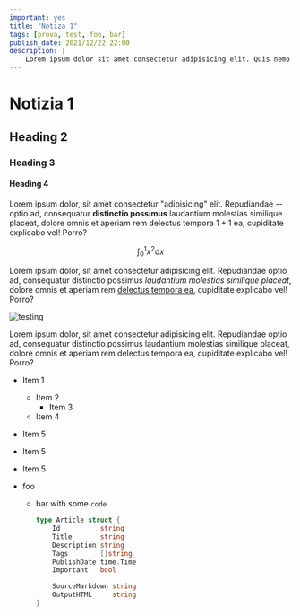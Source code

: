 ```yaml
---
important: yes
title: "Notiza 1"
tags: [prova, test, foo, bar]
publish_date: 2021/12/22 22:00
description: |
    Lorem ipsum dolor sit amet consectetur adipisicing elit. Quis nemo aperiam, voluptas quam alias esse sed natus tempore suscipit fugiat sit delectus exercitationem numquam ipsum assumenda recusandae consequatur...
---
```


# Notizia 1

## Heading 2

### Heading 3

#### Heading 4

Lorem ipsum dolor, sit amet consectetur "adipisicing" elit. Repudiandae -- optio ad, consequatur **distinctio possimus** laudantium molestias similique placeat, dolore omnis et aperiam rem delectus tempora $1 + 1$ ea, cupiditate explicabo vel! Porro?

$$
\int_0^1 x^2 \mathrm d x
$$

Lorem ipsum dolor, sit amet consectetur adipisicing elit. Repudiandae optio ad, consequatur distinctio possimus _laudantium molestias similique placeat_, dolore omnis et aperiam rem [delectus tempora ea,](#) cupiditate explicabo vel! Porro?

![testing](https://picsum.photos/400/300)

Lorem ipsum dolor, sit amet consectetur adipisicing elit. Repudiandae optio ad, consequatur distinctio possimus laudantium molestias similique placeat, dolore omnis et aperiam rem delectus tempora ea, cupiditate explicabo vel! Porro?

- Item 1
    - Item 2
        - Item 3
    - Item 4
- Item 5
- Item 5
- Item 5

- foo
  - bar with some `code`
    ```go   
    type Article struct {
        Id          string
        Title       string
        Description string
        Tags        []string
        PublishDate time.Time
        Important   bool

        SourceMarkdown string
        OutputHTML     string
    }
    ```
